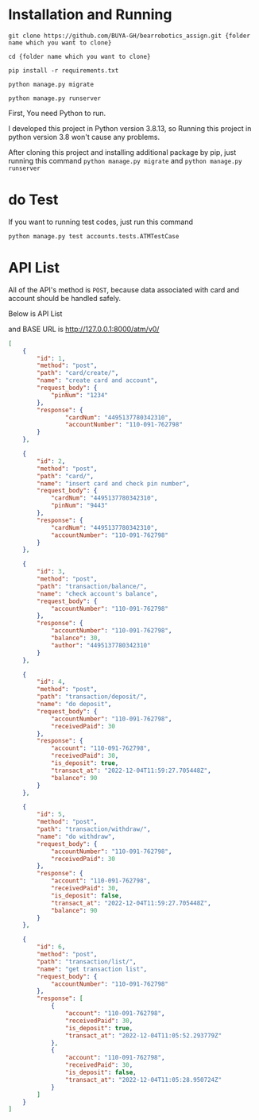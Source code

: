 # Installation and Running

```
git clone https://github.com/BUYA-GH/bearrobotics_assign.git {folder name which you want to clone}

cd {folder name which you want to clone}

pip install -r requirements.txt

python manage.py migrate

python manage.py runserver
```

First, You need Python to run.

I developed this project in Python version 3.8.13, so Running this project in python version 3.8 won't cause any problems.

After cloning this project and installing additional package by pip, just running this command `python manage.py migrate` and `python manage.py runserver`

# do Test
If you want to running test codes, just run this command

```
python manage.py test accounts.tests.ATMTestCase
```

# API List
All of the API's method is `POST`, because data associated with card and account should be handled safely.

Below is API List

and BASE URL is http://127.0.0.1:8000/atm/v0/

```json
[   
    {
        "id": 1,
        "method": "post",
        "path": "card/create/",
        "name": "create card and account",
        "request_body": {
            "pinNum": "1234"
        },
        "response": {
                "cardNum": "4495137780342310",
                "accountNumber": "110-091-762798"
        }
    },

    {
        "id": 2,
        "method": "post",
        "path": "card/",
        "name": "insert card and check pin number",
        "request_body": {
	        "cardNum": "4495137780342310",
	        "pinNum": "9443"
        },
        "response": {
	        "cardNum": "4495137780342310",
	        "accountNumber": "110-091-762798"
        }
    },

    {
        "id": 3,
        "method": "post",
        "path": "transaction/balance/",
        "name": "check account's balance",
        "request_body": {
	        "accountNumber": "110-091-762798"
        },
        "response": {
	        "accountNumber": "110-091-762798",
	        "balance": 30,
	        "author": "4495137780342310"
        }
    },

    {
        "id": 4,
        "method": "post",
        "path": "transaction/deposit/",
        "name": "do deposit",
        "request_body": {
	        "accountNumber": "110-091-762798",
	        "receivedPaid": 30
        },
        "response": {
            "account": "110-091-762798",
            "receivedPaid": 30,
            "is_deposit": true,
            "transact_at": "2022-12-04T11:59:27.705448Z",
            "balance": 90
        }
    },

    {
        "id": 5,
        "method": "post",
        "path": "transaction/withdraw/",
        "name": "do withdraw",
        "request_body": {
	        "accountNumber": "110-091-762798",
	        "receivedPaid": 30
        },
        "response": {
            "account": "110-091-762798",
            "receivedPaid": 30,
            "is_deposit": false,
            "transact_at": "2022-12-04T11:59:27.705448Z",
            "balance": 90
        }
    },

    {
        "id": 6,
        "method": "post",
        "path": "transaction/list/",
        "name": "get transaction list",
        "request_body": {
            "accountNumber": "110-091-762798"
        },
        "response": [
            {
                "account": "110-091-762798",
                "receivedPaid": 30,
                "is_deposit": true,
                "transact_at": "2022-12-04T11:05:52.293779Z"
            },
            {
                "account": "110-091-762798",
                "receivedPaid": 30,
                "is_deposit": false,
                "transact_at": "2022-12-04T11:05:28.950724Z"
            }
        ]
    }
]
```